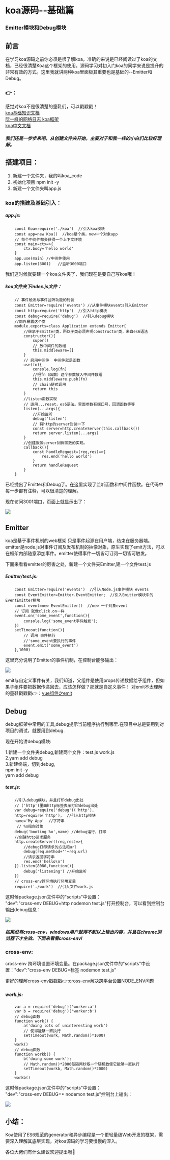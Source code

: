 # koa源码--基础篇
### Emitter模块和Debug模块
## 前言
在学习koa源码之前你必须是很了解koa，准确的来说是已经阅读过了koa的文档，已经很清楚Koa这个框架的使用。源码学习对初入门koa的同学来说是提升的非常有效的方式。这里我就讲两种koa里面极其重要也是基础的--Emitter和Debug。

### 👉：
感觉对koa不是很清楚的童鞋们，可以戳戳戳！<br>
[koa基础知识文档](http://koa.bootcss.com/) <br>
[阮一峰的网络日志 koa框架](http://www.ruanyifeng.com/blog/2017/08/koa.html) <br>
[koa中文文档](https://cnodejs.org/getstart) <br>

##### 我们还是一步步来吧，从创建文件夹开始，主要对于和我一样的小白们比较好理解。

## 搭建项目：
1. 新建一个文件夹，我的叫koa_code <br>
2. 初始化项目 npm init -y  <br>
3. 新建一个文件夹叫app.js  <br>
 
### koa的搭建及基础引入：
##### app.js:
```
    const Koa=require('./koa')  //引入koa模块
    const app=new Koa()  //koa是个类，new一个对象app
    // 每个中间件都会获得一个上下文环境
    const main=ctx=>{
        ctx.body='hello world'
    }
    app.use(main) //中间件使用
    app.listen(3001)   //监听3000端口
```
我们这时候就要建一个koa文件夹了，我们现在是要自己写koa哦！

##### koa文件夹下index.js文件：
```
    // 事件触发与事件监听功能的封装
    const Emitter=require('events') //从事件模块events引入Emitter
    const http=require('http')  //引入http模块
    const debug=require('debug')  //引入debug模块
    //向外暴露这个类
    module.exports=class Application extends Emitter{
        //继承于Emitter类，所以子类必须声明constructor类，来自es6语法
        constructor(){
            super()
            // 放中间件的数组
            this.middleware=[]
        }
        // 启用中间件  中间件就是函数
        use(fn){
            console.log(fn)
            //把fn（函数）这个参数放入中间件数组
            this.middleware.push(fn)
            // chain链式调用
            return this
        }
        //listen函数实现
        // 运用...reset，es6语法。里面参数有端口号，回调函数等等
        listen(...args){
            //开始监听
            debug('listen')
            // 将http的server封装一下
            const server=http.createServer(this.callback())
            return server.listen(...args)
        }
        //创建服务server回调函数的实现。
        callback(){
            const handleRequest=(req,res)=>{
                res.end('hello world')
            }
            return handleRequest
        }
    }
```
已经抛出了Emitter和Debug了。在这里实现了监听函数和中间件函数。在代码中每一步都有注释，可以很清楚的理解。

现在访问3001端口，页面上就显示出了：<br>

![](https://github.com/carolineLH/vue_eleme/blob/master/p1.png)

## Emitter

koa是基于事件机制的web框架 只是事件起源在用户端，结束在服务器端。<br>
emitter是node.js对事件订阅及发布机制的抽像对象，原生实现了emit方法，可以在框架内部随意添加事件。emitter使得事件一切皆可订阅一切皆可触发。 <br>

下面来看看emitter的厉害之处，新建一个文件夹Emitter,建一个文件test.js

##### Emitter/test.js:
```
    const Emitter=require('events')  //引入Node.js事件模块 events
    const EventEmitter=Emitter.EventEmitter;  //引入Emitter模块中的EventEmitter模块
    const event=new EventEmitter()  //new 一个对象event
    // 订阅 就像click.on一样
    event.on('some_event',function(){
        console.log('some_event事件触发');
    })
    setTimeout(function(){
        // 调用 事件执行
        //'some_event要执行的事件
        event.emit('some_event')
    },1000)
```
这里充分说明了Emitter的事件机制，在控制台能够输出：<br>

![](https://github.com/carolineLH/vue_eleme/blob/master/p2.png) <br>

emit与自定义事件有关，我们知道，父组件是使用props传递数据给子组件，但如果子组件要把数据传递回去，应该怎样做？那就是自定义事件！
对emit不太理解的童鞋戳戳戳👉：[vue组件之emit](http://www.jianshu.com/p/2e29f6e8800b) 

## Debug
debug框架中常用的工具,debug提示当前程序执行到哪里.在项目中总是要用到对项目的调试，就要用到debug.

现在开始讲debug模块:

1.新建一个文件夹debug,新建两个文件：test.js work.js  <br>
2.yarn add debug  <br>
3.新建终端，切到debug,  <br>
        npm init -y   <br>
        yarn add debug   <br>

##### test.js: <br>
```
    //引入debug模块，并且打印debug出处
    // ('http')里面http标签表示打印debug出处
    var debug=require('debug')('http'),
    http=require('http'),  //引入http模块
    name='My App'  //字符串
     // %o指向对象
    debug('booting %o',name) //debug运行，打印
    //创建http请求服务
    http.createServer((req,res)=>{
        //debug打印请求的方法和url
        debug(req.method+''+req.url)
        //请求返回字符串
        res.end('hello\n')
    }).listen(8080,function(){
        debug('listening') //开始监听
    })
    // cross-env跨环境执行环境变量
    require('./work')  //引入文件work.js
```
这时候package.json文件中的"scripts"中设置：<br>
"dev":"cross-env DEBUG=http nodemon test.js"打开控制台，可以看到控制台输出debug信息：<br>

![](https://github.com/carolineLH/vue_eleme/blob/master/2.png) <br>


##### 如果没有cross-env，windows用户就得不到以上输出内容，并且在chrome浏览器下才生效。下面来看看cross-env!
### cross-env:

cross-env 跨环境设置环境变量。在package.json文件中的"scripts"中设置："dev":"cross-env DEBUG=标签 nodemon test.js"

更好的理解cross-env戳戳戳👉:[cross-env解决跨平台设置NODE_ENV问题](https://segmentfault.com/a/1190000005811347?_ea=934705)

##### work.js:
```
    var a = require('debug')('worker:a')
    var b = require('debug')('worker:b')
    // debug函数
    function work() {
        a('doing lots of uninteresting work')
        // 使得能够一直执行
        setTimeout(work, Math.random()*1000)
    }
    work()
    // debug函数
    function workb() {
        b('doing some work');
        // Math.random()*2000每隔两秒取一个随机数使它能够一直执行
        setTimeout(workb, Math.random()*2000)
    }
    workb()
```
这时候package.json文件中的"scripts"中设置：<br>
"dev":"cross-env DEBUG=* nodemon test.js"控制台上输出：

![](https://github.com/carolineLH/vue_eleme/blob/master/4.png)

## 小结：
Koa使用了ES6规范的generator和异步编程是一个更轻量级Web开发的框架，需要深入理解其底层实现，对koa源码的学习要慢慢的深入。

各位大佬们有什么建议欢迎提出哦🙂

